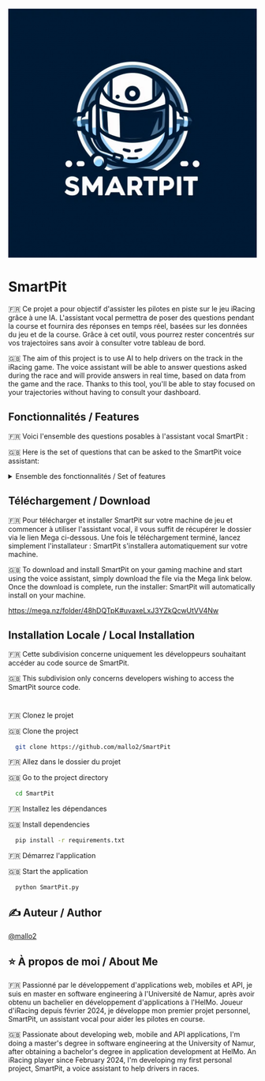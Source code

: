 
![Logo](https://github.com/mallo2/SmartPit/blob/master/ressources/images/logo.jpg?raw=true)

# SmartPit

🇫🇷 Ce projet a pour objectif d'assister les pilotes  en piste sur le jeu iRacing grâce à une IA. L'assistant vocal permettra de poser des questions pendant la course et fournira des réponses en temps réel, basées sur les données du jeu et de la course. Grâce à cet outil, vous pourrez rester concentrés sur vos trajectoires sans avoir à consulter votre tableau de bord.
 
🇬🇧  The aim of this project is to use AI to help drivers on the track in the iRacing game. The voice assistant will be able to answer questions asked during the race and will provide answers in real time, based on data from the game and the race. Thanks to this tool, you'll be able to stay focused on your trajectories without having to consult your dashboard.

## Fonctionnalités / Features
🇫🇷 Voici l'ensemble des questions posables à l'assistant vocal SmartPit :
 
🇬🇧 Here is the set of questions that can be asked to the SmartPit voice assistant:

<details>
<summary> Ensemble des fonctionnalités / Set of features </summary>

- Ma position / my position
- Nombre de tours total dans la course / Count of total laps in the race
- Nombre de tours restants dans la course / Count of remaining laps in the race
- Durée totale de la course / Total duration of the race
- Durée restante de la course / Remaining duration of the race
- Mon meilleur temps au tour / My best lap time
- Mon dernier temps au tour / My last lap time
- Mon nombre d'incidents / My count of incidents
- Meilleur temps au tour de la voiture devant / Best lap time of the car ahead
- Dernier temps au tour de la voiture devant / Last lap time of the car ahead
- Meilleur temps au tour de la voiture derrière / Best lap time of the car behind
- Dernier temps au tour de la voiture derrière / Last lap time of the car behind
- Autorisation des pneus pluie / Rain tires authorization
- Pourcentage de l'humidité / Humidity percentage
- Pourcentage de précipitation / Precipitation percentage
- Litres de carburant restant / Liters of fuel remaining
- Pourcentage de carburant restant / Percentage of fuel remaining
- Carburant manquant pour finir la course / Fuel missing to finish the race
- Écart avec la voiture devant / Gap with the car ahead
- Écart avec la voiture derrière / Gap with the car behind
- Demande de pneus pluie / Request for rain tires
- Demande de pneus sec / Request for dry tires
- Ajout de carburant / Adding fuel
- Changement du pneu avant gauche / Change of the front left tire
- Changement du pneu arrière gauche / Change of the rear left tire
- Changement du pneu avant droit / Change of the front right tire
- Changement du pneu arrière droit / Change of the rear right tire
- Nombre de sets de pneus disponibles / Count of tire sets available
- Nombre de sets du pneu avant droit disponibles / Count of front right tire available
- Température du pneu avant droit / Temperature of the front right tire
- Pourcentage restant du pneu avant droit / Remaining percentage of the front right tire
- Nombre de sets du pneu arrière droit disponibles / Count of rear right tire available
- Température du pneu arrière droit / Temperature of the rear right tire
- Pourcentage restant du pneu arrière droit / Remaining percentage of the rear right tire
- Nombre de sets du pneu avant gauche disponibles / Count of front left tire available
- Température du pneu avant gauche / Temperature of the front left tire
- Pourcentage restant du pneu avant gauche / Remaining percentage of the front left tire
- Nombre de sets du pneu arrière gauche disponibles / Count of rear left tire available
- Température du pneu arrière gauche / Temperature of the rear left tire
- Pourcentage restant du pneu arrière gauche / Remaining percentage of the rear left tire
</details>


## Téléchargement / Download

🇫🇷 Pour télécharger et installer SmartPit sur votre machine de jeu et commencer à utiliser l'assistant vocal, il vous suffit de récupérer le dossier via le lien Mega ci-dessous. Une fois le téléchargement terminé, lancez simplement l'installateur : SmartPit s'installera automatiquement sur votre machine.

🇬🇧 To download and install SmartPit on your gaming machine and start using the voice assistant, simply download the file via the Mega link below. Once the download is complete, run the installer: SmartPit will automatically install on your machine.

https://mega.nz/folder/48hDQTpK#uvaxeLxJ3YZkQcwUtVV4Nw
    


## Installation Locale / Local Installation

🇫🇷 Cette subdivision concerne uniquement les développeurs souhaitant accéder au code source de SmartPit.

🇬🇧 This subdivision only concerns developers wishing to access the SmartPit source code. 
#
🇫🇷 Clonez le projet

🇬🇧 Clone the project

```bash
  git clone https://github.com/mallo2/SmartPit
```

🇫🇷 Allez dans le dossier du projet

🇬🇧 Go to the project directory

```bash
  cd SmartPit
```

🇫🇷 Installez les dépendances

🇬🇧 Install dependencies

```bash
  pip install -r requirements.txt
```

🇫🇷 Démarrez l'application

🇬🇧 Start the application

```bash
  python SmartPit.py
```


## ✍️ Auteur / Author

[@mallo2](https://www.github.com/mallo2)


## ⭐️ À propos de moi / About Me

🇫🇷 Passionné par le développement d'applications web, mobiles et API, je suis en master en software engineering à l'Université de Namur, après avoir obtenu un bachelier en développement d'applications à l'HelMo. Joueur d'iRacing depuis février 2024, je développe mon premier projet personnel, SmartPit, un assistant vocal pour aider les pilotes en course.

🇬🇧 Passionate about developing web, mobile and API applications, I'm doing a master's degree in software engineering at the University of Namur, after obtaining a bachelor's degree in application development at HelMo. An iRacing player since February 2024, I'm developing my first personal project, SmartPit, a voice assistant to help drivers in races.

